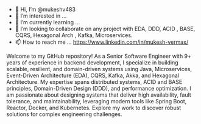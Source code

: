 - 👋 Hi, I’m @mukeshv483
- 👀 I’m interested in ...
- 🌱 I’m currently learning ...
- 💞️ I’m looking to collaborate on any project with EDA, DDD, ACID , BASE, CQRS, Hexagonal Arch , Kafka, Microservices.
- 📫 How to reach me ...  https://www.linkedin.com/in/mukesh-vermax/

<!---
mukeshv483/mukeshv483 is a ✨ special ✨ repository because its `README.md` (this file) appears on your GitHub profile.
You can click the Preview link to take a look at your changes.
--->
Welcome to my GitHub repository! As a Senior Software Engineer with 9+ years of experience in backend development, I specialize in building scalable, resilient, and domain-driven systems using Java, Microservices, Event-Driven Architecture (EDA), CQRS, Kafka, Akka, and Hexagonal Architecture. My expertise spans distributed systems, ACID and BASE principles, Domain-Driven Design (DDD), and performance optimization. I am passionate about designing systems that deliver high availability, fault tolerance, and maintainability, leveraging modern tools like Spring Boot, Reactor, Docker, and Kubernetes. Explore my work to discover robust solutions for complex engineering challenges.
